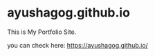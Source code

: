# ayushagog.github.io

This is My Portfolio Site.

you can check here: https://ayushagog.github.io/
